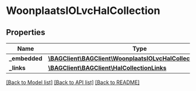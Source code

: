 # WoonplaatsIOLvcHalCollection

## Properties
Name | Type | Description | Notes
------------ | ------------- | ------------- | -------------
**_embedded** | [**\BAGClient\BAGClient\WoonplaatsIOLvcHalCollectionEmbedded**](WoonplaatsIOLvcHalCollectionEmbedded.md) |  | [optional] 
**_links** | [**\BAGClient\BAGClient\HalCollectionLinks**](HalCollectionLinks.md) |  | [optional] 

[[Back to Model list]](../../README.md#documentation-for-models) [[Back to API list]](../../README.md#documentation-for-api-endpoints) [[Back to README]](../../README.md)

